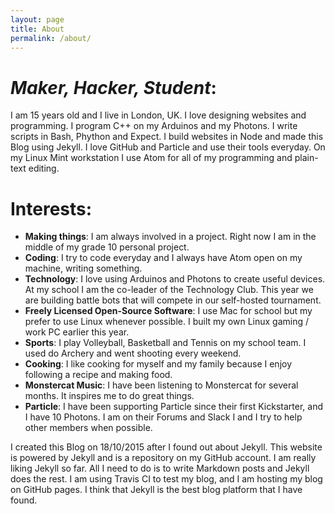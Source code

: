 ```yaml
---
layout: page
title: About
permalink: /about/
---
```

# *Maker, Hacker, Student*:
I am 15 years old and I live in London, UK.  I love designing websites and programming.  I program C++ on my Arduinos and my Photons.  I write scripts in Bash, Phython and Expect.  I build websites in Node and made this Blog using Jekyll.  I love GitHub and Particle and use their tools everyday.  On my Linux Mint workstation I use Atom for all of my programming and plain-text editing.

# Interests:
* **Making things**: I am always involved in a project.  Right now I am in the middle of my grade 10 personal project.
* **Coding**: I try to code everyday and I always have Atom open on my machine, writing something.
* **Technology**: I love using Arduinos and Photons to create useful devices.  At my school I am the co-leader of the Technology Club.  This year we are building battle bots that will compete in our self-hosted tournament.
* **Freely Licensed Open-Source Software**: I use Mac for school but my prefer to use Linux whenever possible.  I built my own Linux gaming / work PC earlier this year.
* **Sports**: I play Volleyball, Basketball and Tennis on my school team.  I used do Archery and went shooting every weekend.
* **Cooking**: I like cooking for myself and my family because I enjoy following a recipe and making food.
* **Monstercat Music**: I have been listening to Monstercat for several months.  It inspires me to do great things.
* **Particle**: I have been supporting Particle since their first Kickstarter, and I have 10 Photons.  I am on their Forums and Slack I and I try to help other members when possible.

I created this Blog on 18/10/2015 after I found out about Jekyll.  This website is powered by Jekyll and is a repository on my GitHub account.  I am really liking Jekyll so far.  All I need to do is to write Markdown posts and Jekyll does the rest.  I am using Travis CI to test my blog, and I am hosting my blog on GitHub pages.  I think that Jekyll is the best blog platform that I have found.
